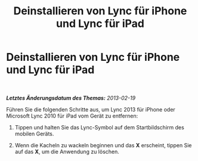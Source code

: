﻿---
title: Deinstallieren von Lync für iPhone und Lync für iPad
TOCTitle: Deinstallieren von Lync für iPhone und Lync für iPad
ms:assetid: 4e0a9b6f-2331-4a39-aebc-c501f5219292
ms:mtpsurl: https://technet.microsoft.com/de-de/library/Hh690979(v=OCS.15)
ms:contentKeyID: 52056360
ms.date: 05/19/2016
mtps_version: v=OCS.15
ms.translationtype: HT
---

# Deinstallieren von Lync für iPhone und Lync für iPad

 

_**Letztes Änderungsdatum des Themas:** 2013-02-19_

Führen Sie die folgenden Schritte aus, um Lync 2013 für iPhone oder Microsoft Lync 2010 für iPad vom Gerät zu entfernen:

1.  Tippen und halten Sie das Lync-Symbol auf dem Startbildschirm des mobilen Geräts.

2.  Wenn die Kacheln zu wackeln beginnen und das **X** erscheint, tippen Sie auf das **X**, um die Anwendung zu löschen.

